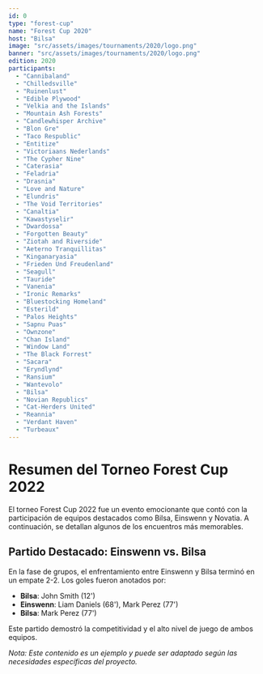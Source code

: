 ```yaml
---
id: 0
type: "forest-cup"
name: "Forest Cup 2020"
host: "Bilsa"
image: "src/assets/images/tournaments/2020/logo.png"
banner: "src/assets/images/tournaments/2020/logo.png"
edition: 2020
participants:
  - "Cannibaland"
  - "Chilledsville"
  - "Ruinenlust"
  - "Edible Plywood"
  - "Velkia and the Islands"
  - "Mountain Ash Forests"
  - "Candlewhisper Archive"
  - "Blon Gre"
  - "Taco Respublic"
  - "Entitize"
  - "Victoriaans Nederlands"
  - "The Cypher Nine"
  - "Caterasia"
  - "Feladria"
  - "Drasnia"
  - "Love and Nature"
  - "Elundris"
  - "The Void Territories"
  - "Canaltia"
  - "Kawastyselir"
  - "Dwardossa"
  - "Forgotten Beauty"
  - "Ziotah and Riverside"
  - "Aeterno Tranquillitas"
  - "Kinganaryasia"
  - "Frieden Und Freudenland"
  - "Seagull"
  - "Tauride"
  - "Vanenia"
  - "Ironic Remarks"
  - "Bluestocking Homeland"
  - "Esterild"
  - "Palos Heights"
  - "Sapnu Puas"
  - "Ownzone"
  - "Chan Island"
  - "Window Land"
  - "The Black Forrest"
  - "Sacara"
  - "Eryndlynd"
  - "Ransium"
  - "Wantevolo"
  - "Bilsa"
  - "Novian Republics"
  - "Cat-Herders United"
  - "Reannia"
  - "Verdant Haven"
  - "Turbeaux"
---
```


# Resumen del Torneo Forest Cup 2022

El torneo Forest Cup 2022 fue un evento emocionante que contó con la participación de equipos destacados como Bilsa, Einswenn y Novatia. A continuación, se detallan algunos de los encuentros más memorables.

## Partido Destacado: Einswenn vs. Bilsa

En la fase de grupos, el enfrentamiento entre Einswenn y Bilsa terminó en un empate 2-2. Los goles fueron anotados por:

- **Bilsa**: John Smith (12')
- **Einswenn**: Liam Daniels (68'), Mark Perez (77')
- **Bilsa**: Mark Perez (77')

Este partido demostró la competitividad y el alto nivel de juego de ambos equipos.

*Nota: Este contenido es un ejemplo y puede ser adaptado según las necesidades específicas del proyecto.*
